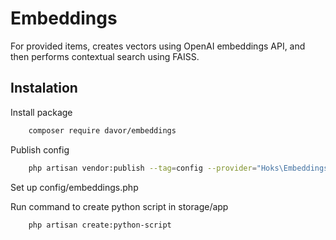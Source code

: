 # Embeddings

For provided items, creates vectors using OpenAI embeddings API, and then performs contextual search using FAISS.

## Instalation

Install package
```bash
    composer require davor/embeddings
```
Publish config
```bash
    php artisan vendor:publish --tag=config --provider="Hoks\Embeddings\EmbeddingsServiceProvider"
```
Set up config/embeddings.php

Run command to create python script in storage/app
```bash
    php artisan create:python-script
```